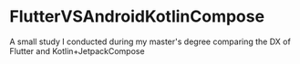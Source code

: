 # FlutterVSAndroidKotlinCompose
A small study I conducted during my master's degree comparing the DX of Flutter and Kotlin+JetpackCompose
